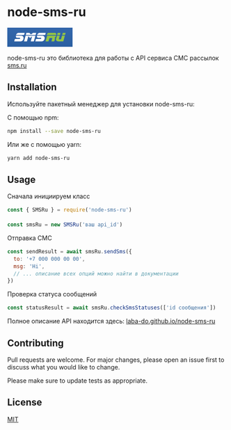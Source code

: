 # node-sms-ru
![sms.ru logo](assets/logo.png)

node-sms-ru это библиотека для работы с API сервиса СМС рассылок [sms.ru](https://sms.ru)

## Installation

Используйте пакетный менеджер для установки node-sms-ru:

С помощью npm:

```bash
npm install --save node-sms-ru
```

Или же с помощью yarn:

```bash
yarn add node-sms-ru
```

## Usage

Сначала инициируем класс
```js
const { SMSRu } = require('node-sms-ru')

const smsRu = new SMSRu('ваш api_id')
```

Отправка СМС
```js
const sendResult = await smsRu.sendSms({
  to: '+7 000 000 00 00',
  msg: 'Hi',
  // ... описание всех опций можно найти в документации
})
```

Проверка статуса сообщений
```js
const statusResult = await smsRu.checkSmsStatuses(['id сообщения'])
```

Полное описание API находится здесь: [laba-do.github.io/node-sms-ru](https://laba-do.github.io/node-sms-ru/)

## Contributing
Pull requests are welcome. For major changes, please open an issue first to discuss what you would like to change.

Please make sure to update tests as appropriate.

## License
[MIT](https://choosealicense.com/licenses/mit/)
